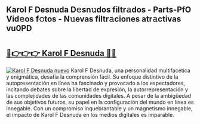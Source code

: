 ## Karol F Desnuda D𝚎sn𝚞dos filtr𝚊dos - Parts-PfO Vid𝚎os f𝚘tos - N𝚞evas filtr𝚊ciones atr𝚊ctivas vu0PD

# <h2><a href="http://mb85dqb.tromn.icu/?c=Karol+F+Desnuda">🔗👉👉👉 Karol F Desnuda 🔗🔗</a></h2>

[![Karol F Desnuda nuevo](https://i.imgur.com/pEAQMta.gif)](http://mb85dqb.tromn.icu/?c=Karol+F+Desnuda)
Karol F Desnuda, una personalidad multifacética y enigmática, desafía la comprensión fácil. Su enfoque distintivo de la autopresentación en línea ha fascinado y provocado a los espectadores, incitando debates sobre la libertad de expresión, la autorrepresentación y las complejidades de las comunidades digitales. A pesar de la ambigüedad de sus objetivos futuros, su papel en la configuración del mundo en línea es innegable. Con un compromiso inquebrantable y un magnetismo innegable, el impacto de Karol F Desnuda en los medios digitales es imparable.
